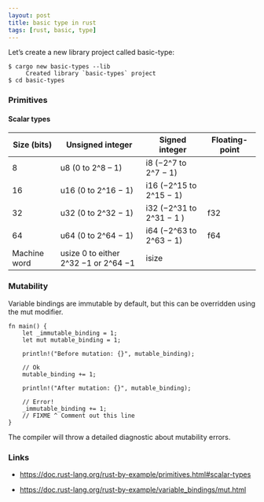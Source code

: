 ```yaml
---
layout: post
title: basic type in rust
tags: [rust, basic, type]
---
```


Let’s create a new library project called basic-type:

```
$ cargo new basic-types --lib
     Created library `basic-types` project
$ cd basic-types
```

### Primitives

#### Scalar types

| Size (bits)  | Unsigned integer                     | Signed integer           | Floating-point |
|--------------|--------------------------------------|--------------------------|----------------|
| 8            | u8 (0 to 2^8 – 1)                    | i8 (−2^7 to 2^7 − 1)     |                |
| 16           | u16 (0 to 2^16 − 1)                  | i16 (−2^15 to 2^15 − 1)  |                |
| 32           | u32 (0 to 2^32 − 1)                  | i32 (−2^31 to 2^31 − 1 ) | f32            |
| 64           | u64 (0 to 2^64 − 1)                  | i64 (−2^63 to 2^63 − 1)  | f64            |
| Machine word | usize 0 to either 2^32 −1 or 2^64 −1 | isize                    |                |

### Mutability

Variable bindings are immutable by default, but this can be overridden using the mut modifier.

```
fn main() {
    let _immutable_binding = 1;
    let mut mutable_binding = 1;

    println!("Before mutation: {}", mutable_binding);

    // Ok
    mutable_binding += 1;

    println!("After mutation: {}", mutable_binding);

    // Error!
    _immutable_binding += 1;
    // FIXME ^ Comment out this line
}
```

The compiler will throw a detailed diagnostic about mutability errors.

### Links

- https://doc.rust-lang.org/rust-by-example/primitives.html#scalar-types

- https://doc.rust-lang.org/rust-by-example/variable_bindings/mut.html

